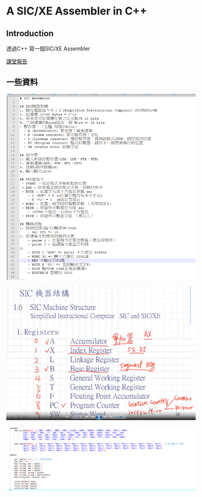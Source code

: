# A SIC/XE Assembler in C++ 

## Introduction

透過C++ 寫一個SIC/XE Assembler 

[課堂報告](https://github.com/HouHou0925/SICXE-Assembler/blob/main/10427221_%E4%BE%AF%E6%98%B1%E5%AE%8F_%E8%AA%AA%E6%98%8E%E6%96%87%E4%BB%B6.pdf)

## 一些資料

![](https://github.com/HouHou0925/SICXE-Assembler/blob/main/SICXE/%E6%95%B4%E7%90%86%E9%87%8D%E8%A6%81.PNG)

![](https://github.com/HouHou0925/SICXE-Assembler/blob/main/SICXE/%E6%93%B7%E5%8F%96.PNG)

![](https://github.com/HouHou0925/SICXE-Assembler/blob/main/SICXE/%E4%BD%BF%E7%94%A8%E8%B3%87%E6%96%99.PNG)


